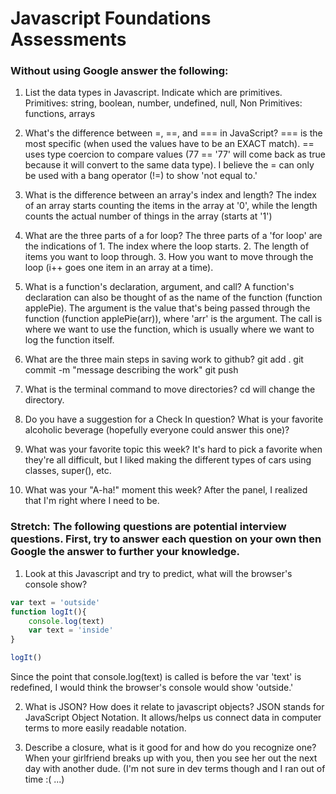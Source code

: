 # Javascript Foundations Assessments

### Without using Google answer the following:

1. List the data types in Javascript. Indicate which are primitives.
Primitives: string, boolean, number, undefined, null, Non Primitives: functions, arrays

2. What's the difference between =, ==, and === in JavaScript?
=== is the most specific (when used the values have to be an EXACT match).  == uses type coercion to compare values (77 == '77' will come back as true because it will convert to the same data type).  I believe the = can only be used with a bang operator (!=) to show 'not equal to.'

3. What is the difference between an array's index and length?
The index of an array starts counting the items in the array at '0', while the length counts the actual number of things in the array (starts at '1')

4. What are the three parts of a for loop?
The three parts of a 'for loop' are the indications of 1. The index where the loop starts. 2. The length of items you want to loop through. 3. How you want to move through the loop (i++ goes one item in an array at a time).

5. What is a function's declaration, argument, and call?
A function's declaration can also be thought of as the name of the function (function applePie).  The argument is the value that's being passed through the function (function applePie(arr)), where 'arr' is the argument.  The call is where we want to use the function, which is usually where we want to log the function itself.

6. What are the three main steps in saving work to github?
git add .
git commit -m "message describing the work"
git push

7. What is the terminal command to move directories?
cd will change the directory.

8. Do you have a suggestion for a Check In question?
What is your favorite alcoholic beverage (hopefully everyone could answer this one)?

9. What was your favorite topic this week?
It's hard to pick a favorite when they're all difficult, but I liked making the different types of cars using classes, super(), etc.

10. What was your "A-ha!" moment this week?
After the panel, I realized that I'm right where I need to be.

### Stretch: The following questions are potential interview questions. First, try to answer each question on your own then Google the answer to further your knowledge.

1. Look at this Javascript and try to predict, what will the browser's console show?

``` javascript
var text = 'outside'
function logIt(){
    console.log(text)
    var text = 'inside'
}

logIt()
```
Since the point that console.log(text) is called is before the var 'text' is redefined, I would think the browser's console would show 'outside.'

2. What is JSON? How does it relate to javascript objects?
JSON stands for JavaScript Object Notation.  It allows/helps us connect data in computer terms to more easily readable notation.

3. Describe a closure, what is it good for and how do you recognize one?
When your girlfriend breaks up with you, then you see her out the next day with another dude.  (I'm not sure in dev terms though and I ran out of time :( ...)
